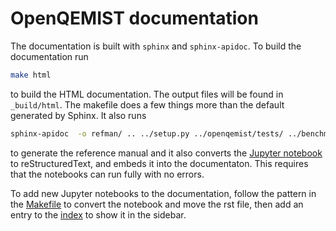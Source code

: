 # OpenQEMIST documentation

The documentation is built with `sphinx` and `sphinx-apidoc`. To build the
documentation run
```bash
make html
```
to build the HTML documentation.  The output files will be found in `_build/html`.
The makefile does a few things more than the default generated by Sphinx. It also runs
```bash
sphinx-apidoc  -o refman/ .. ../setup.py ../openqemist/tests/ ../benchmarks
```
to generate the reference manual and it also converts the [Jupyter notebook](../examples/end_to_end.ipynb)
to reStructuredText, and embeds it into the documentaton.
This requires that the notebooks can run fully with no errors.

To add new Jupyter notebooks to the documentation, follow the pattern in the [Makefile](./Makefile) to convert the notebook and move the rst file, then add an entry to the [index](./index.rst) to show it in the sidebar.
